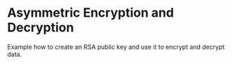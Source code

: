 # Asymmetric Encryption and Decryption

Example how to create an RSA public key and use it to encrypt and decrypt data.